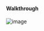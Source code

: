 #### Walkthrough 

![image](https://github.com/tedchen0001/OSCP-Notes/blob/master/Proving_Grounds_Writeups/Pic/Maria/rooted202110172239.png)

